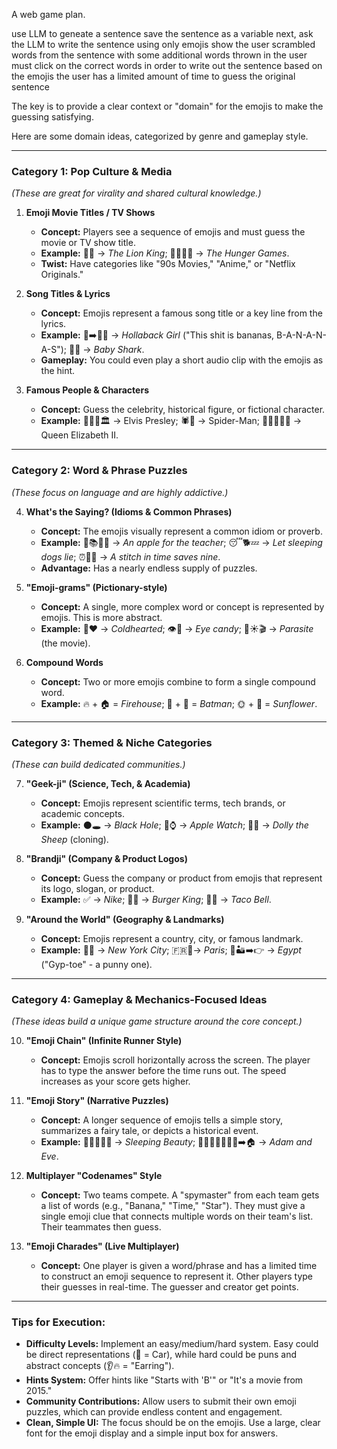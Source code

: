 A web game plan.

use LLM to geneate a sentence
save the sentence as a variable
next, ask the LLM to write the sentence using only emojis
show the user scrambled words from the sentence with some additional words thrown in
the user must click on the correct words in order to write out the sentence based on the emojis
the user has a limited amount of time to guess the original sentence 
 

The key is to provide a clear context or "domain" for the emojis to make the guessing satisfying.

Here are some domain ideas, categorized by genre and gameplay style.

---

### Category 1: Pop Culture & Media
*(These are great for virality and shared cultural knowledge.)*

1.  **Emoji Movie Titles / TV Shows**
    *   **Concept:** Players see a sequence of emojis and must guess the movie or TV show title.
    *   **Example:** 🦁👑 → *The Lion King*; 👧🏼🔥🎯 → *The Hunger Games*.
    *   **Twist:** Have categories like "90s Movies," "Anime," or "Netflix Originals."

2.  **Song Titles & Lyrics**
    *   **Concept:** Emojis represent a famous song title or a key line from the lyrics.
    *   **Example:** 🍌➡️👗🎉 → *Hollaback Girl* ("This shit is bananas, B-A-N-A-N-A-S"); 👶🦈 → *Baby Shark*.
    *   **Gameplay:** You could even play a short audio clip with the emojis as the hint.

3.  **Famous People & Characters**
    *   **Concept:** Guess the celebrity, historical figure, or fictional character.
    *   **Example:** 🎸🇺🇸🏛️ → Elvis Presley; 🕷️👨 → Spider-Man; 👸🇬🇧🐶👑 → Queen Elizabeth II.

---

### Category 2: Word & Phrase Puzzles
*(These focus on language and are highly addictive.)*

4.  **What's the Saying? (Idioms & Common Phrases)**
    *   **Concept:** The emojis visually represent a common idiom or proverb.
    *   **Example:** 🍎📚👨‍🏫 → *An apple for the teacher*; 😴🐕💤 → *Let sleeping dogs lie*; ⏰💸🧵 → *A stitch in time saves nine*.
    *   **Advantage:** Has a nearly endless supply of puzzles.

5.  **"Emoji-grams" (Pictionary-style)**
    *   **Concept:** A single, more complex word or concept is represented by emojis. This is more abstract.
    *   **Example:** 🧊❤️ → *Coldhearted*; 👁️🍯 → *Eye candy*; 🚫☀️🎬 → *Parasite* (the movie).

6.  **Compound Words**
    *   **Concept:** Two or more emojis combine to form a single compound word.
    *   **Example:** 🔥 + 🏠 = *Firehouse*; 🦇 + 👨 = *Batman*; 🌞 + 🌼 = *Sunflower*.

---

### Category 3: Themed & Niche Categories
*(These can build dedicated communities.)*

7.  **"Geek-ji" (Science, Tech, & Academia)**
    *   **Concept:** Emojis represent scientific terms, tech brands, or academic concepts.
    *   **Example:** ⚫🕳️ → *Black Hole*; 🍎⌚ → *Apple Watch*; 🧬🐑 → *Dolly the Sheep* (cloning).

8.  **"Brandji" (Company & Product Logos)**
    *   **Concept:** Guess the company or product from emojis that represent its logo, slogan, or product.
    *   **Example:** ✅ → *Nike*; 🍟🤴 → *Burger King*; 🐄🔔 → *Taco Bell*.

9.  **"Around the World" (Geography & Landmarks)**
    *   **Concept:** Emojis represent a country, city, or famous landmark.
    *   **Example:** 🗽🍎 → *New York City*; 🇫🇷🗼→ *Paris*; 🐪🏜️➡️👉 → *Egypt* ("Gyp-toe" - a punny one).

---

### Category 4: Gameplay & Mechanics-Focused Ideas
*(These ideas build a unique game structure around the core concept.)*

10. **"Emoji Chain" (Infinite Runner Style)**
    *   **Concept:** Emojis scroll horizontally across the screen. The player has to type the answer before the time runs out. The speed increases as your score gets higher.

11. **"Emoji Story" (Narrative Puzzles)**
    *   **Concept:** A longer sequence of emojis tells a simple story, summarizes a fairy tale, or depicts a historical event.
    *   **Example:** 👸💤😘🐸🤴 → *Sleeping Beauty*; 🍎🌳🐍👩‍👩‍👧‍👦➡️🏠 → *Adam and Eve*.

12. **Multiplayer "Codenames" Style**
    *   **Concept:** Two teams compete. A "spymaster" from each team gets a list of words (e.g., "Banana," "Time," "Star"). They must give a single emoji clue that connects multiple words on their team's list. Their teammates then guess.

13. **"Emoji Charades" (Live Multiplayer)**
    *   **Concept:** One player is given a word/phrase and has a limited time to construct an emoji sequence to represent it. Other players type their guesses in real-time. The guesser and creator get points.

---

### Tips for Execution:

*   **Difficulty Levels:** Implement an easy/medium/hard system. Easy could be direct representations (🚗 = Car), while hard could be puns and abstract concepts (👂🔥 = "Earring").
*   **Hints System:** Offer hints like "Starts with 'B'" or "It's a movie from 2015."
*   **Community Contributions:** Allow users to submit their own emoji puzzles, which can provide endless content and engagement.
*   **Clean, Simple UI:** The focus should be on the emojis. Use a large, clear font for the emoji display and a simple input box for answers.
